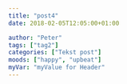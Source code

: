 ```yaml
---
title: "post4"
date: 2018-02-05T12:05:00+01:00

author: "Peter"
tags: ["tag2"]
categories: ["Tekst post"]
moods: ["happy", "upbeat"]
myVar: "myValue for Header"
---
```

